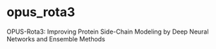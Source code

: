 # opus_rota3
OPUS-Rota3: Improving Protein Side-Chain Modeling by Deep Neural Networks and Ensemble Methods
